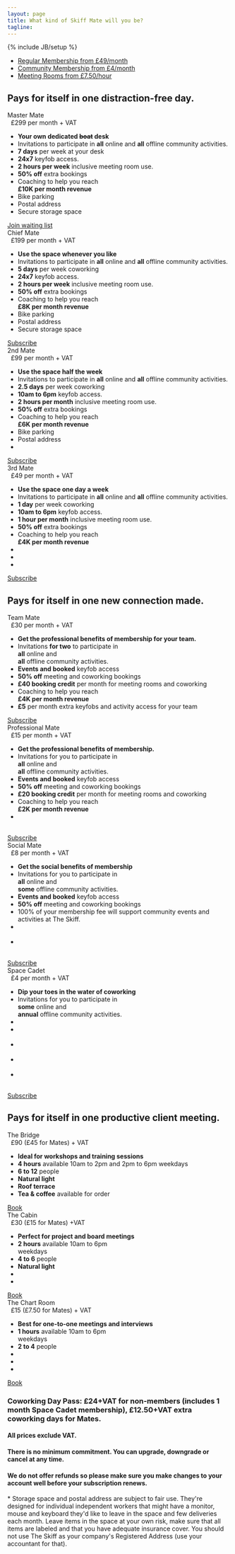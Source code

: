 ```yaml
---
layout: page
title: What kind of Skiff Mate will you be?
tagline: 
---
```

{% include JB/setup %}
<div class="row">
  <div class="span12">
    <div class="tabbable">
      <!-- Only required for left/right tabs -->
      <ul class="nav nav-tabs">
        <li class="active">
          <a href="#tab1" data-toggle="tab">Regular Membership from £49/month</a>
        </li>
        <li>
          <a href="#tab2" data-toggle="tab">Community Membership from £4/month</a>
        </li>
        <li>
          <a href="#tab3" data-toggle="tab">Meeting Rooms from £7.50/hour</a>
        </li>
      </ul>
      <div class="tab-content">
        <div class="tab-pane active" id="tab1">
          <h2>Pays for itself in one distraction-free day.</h2>
          <div class="pricing-plans plans-4">
            <!-- /plan-container -->
            <div class="plan-container">
              <div class="plan">
                <div class="plan-header">
                  <div class="plan-title">
                    Master Mate
                  </div><!-- /plan-title -->
                  <div class="plan-price">
                    <span class="note">&nbsp;</span> £299 <span class="term">per month + VAT</span>
                  </div><!-- /plan-price -->
                </div><!-- /plan-header -->
                <div class="plan-features">
                  <ul>
                    <li>
                      <strong>Your own dedicated <strike>boat</strike> desk</strong>
                    </li>
                    <li>
                      Invitations to participate in <strong>all</strong> online and <strong>all</strong> offline community activities.
                    </li>                    
                    <li>
                      <strong>7 days</strong> per week at your desk<br />
                    </li>
                    <li>
                      <strong>24x7</strong> keyfob access.
                    </li>
                    <li>
                      <strong>2 hours per week</strong> inclusive meeting room use.<br />
                    </li>
                    <li>
                      <strong>50% off</strong> extra bookings
                    </li>
                    <li>
                       Coaching to help you reach <br />
                       <strong>£10K per month revenue</strong>
                    </li>
                    <li>
                      Bike parking
                    </li>
                    <li>
                      Postal address
                    </li>
                    <li>
                      Secure storage space
                    </li>
                  </ul>
                </div><!-- /plan-features -->
                <div class="plan-actions">
                  <a class="btn btn-disabled" href="mailto:hello@theskiff.org">Join waiting list</a>
                </div><!-- /plan-actions -->
              </div><!-- /plan -->
            </div><!-- /plan-container -->
            <div class="plan-container">
              <div class="plan">
                <div class="plan-header">
                  <div class="plan-title">
                    Chief Mate
                  </div><!-- /plan-title -->
                  <div class="plan-price">
                    <span class="note">&nbsp;</span> £199 <span class="term">per month + VAT</span>
                  </div><!-- /plan-price -->
                </div><!-- /plan-header -->
                <div class="plan-features">
                  <ul>
                    <li>
                      <strong>Use the space whenever you like</strong>
                    </li>
                    <li>
                      Invitations to participate in <strong>all</strong> online and <strong>all</strong> offline community activities.
                    </li>                    
                    <li>
                      <strong>5 days</strong> per week coworking<br />
                    </li>
                    <li>
                      <strong>24x7</strong> keyfob access.
                    </li>
                    <li>
                      <strong>2 hours per week</strong> inclusive meeting room use.<br />
                    </li>
                    <li>
                      <strong>50% off</strong> extra bookings
                    </li>
                    <li>
                       Coaching to help you reach <br />
                       <strong>£8K per month revenue</strong>
                    </li>
                    <li>
                      Bike parking
                    </li>
                    <li>
                      Postal address
                    </li>
                    <li>
                      Secure storage space
                    </li>
                  </ul>
                </div><!-- /plan-features -->
                <div class="plan-actions">
                  <a class="btn btn-success" href="mailto:hello@theskiff.org">Subscribe</a>
                </div><!-- /plan-actions -->
              </div><!-- /plan -->
            </div><!-- /plan-container -->
            <div class="plan-container  best-value">
              <div class="plan">
                <div class="plan-header">
                  <div class="plan-title">
                    2nd Mate
                  </div><!-- /plan-title -->
                  <div class="plan-price">
                    <span class="note">&nbsp;</span> £99 <span class="term">per month + VAT</span>
                  </div><!-- /plan-price -->
                </div><!-- /plan-header -->
                <div class="plan-features">
                  <ul>
                    <li>
                      <strong>Use the space half the week</strong>
                    </li>
                    <li>
                      Invitations to participate in <strong>all</strong> online and <strong>all</strong> offline community activities.
                    </li>
                    <li>
                      <strong>2.5 days</strong> per week coworking<br />
                    </li>
                    <li>
                      <strong>10am to 6pm</strong> keyfob access.
                    </li>
                    <li>
                      <strong>2 hours per month</strong> inclusive meeting room use.<br />
                    </li>
                    <li>
                      <strong>50% off</strong> extra bookings
                    </li>
                    <li>
                       Coaching to help you reach<br />
                       <strong>£6K per month revenue</strong>
                    </li>
                    <li>
                      Bike parking
                    </li>
                    <li>
                      Postal address
                    </li>
                    <li>
                      <br />
                    </li>
                  </ul>
                </div><!-- /plan-features -->
                <div class="plan-actions">
                  <a class="btn btn-success" href="mailto:hello@theskiff.org">Subscribe</a>
                </div><!-- /plan-actions -->
              </div><!-- /plan -->
            </div>
            <div class="plan-container">
              <div class="plan">
                <div class="plan-header">
                  <div class="plan-title">
                    3rd Mate
                  </div><!-- /plan-title -->
                  <div class="plan-price">
                    <span class="note">&nbsp;</span> £49 <span class="term">per month + VAT</span>
                  </div><!-- /plan-price -->
                </div><!-- /plan-header -->
                <div class="plan-features">
                  <ul>
                    <li>
                      <strong>Use the space one day a week</strong>
                    </li>
                    <li>
                      Invitations to participate in <strong>all</strong> online and <strong>all</strong> offline community activities.
                    </li>                    
                    <li>
                      <strong>1 day</strong> per week coworking<br />
                    </li>
                    <li>
                      <strong>10am to 6pm</strong> keyfob access.
                    </li>
                    <li>
                      <strong>1 hour per month</strong> inclusive meeting room use.<br />
                    </li>
                    <li>
                      <strong>50% off</strong> extra bookings
                    </li>
                    <li>
                       Coaching to help you reach <br />
                       <strong>£4K per month revenue</strong>
                    </li>
                    <li>
                      <br />
                    </li>
                    <li>
                      <br />
                    </li>
                    <li>
                      <br />
                    </li>
                  </ul>
                </div><!-- /plan-features -->
                <div class="plan-actions">
                  <a class="btn btn-success" href="mailto:hello@theskiff.org">Subscribe</a>
                </div><!-- /plan-actions -->
              </div><!-- /plan -->
            </div>
          </div>
<!--           <p>
            Want to join but use the space just once in a while? <a href="#tab2" data-toggle="tab">Community memberships from £4+VAT per month</a>.
          </p> -->
        </div>
        <div class="tab-pane" id="tab2">
          <h2>Pays for itself in one new connection made.</h2>
          <div class="pricing-plans plans-4">
            <!-- /plan-container -->
            <div class="plan-container">
              <div class="plan">
                <div class="plan-header">
                  <div class="plan-title">
                    Team Mate
                  </div><!-- /plan-title -->
                  <div class="plan-price">
                    <span class="note">&nbsp;</span> £30 <span class="term">per month + VAT</span>
                  </div><!-- /plan-price -->
                </div><!-- /plan-header -->
                <div class="plan-features">
                  <ul>
                    <li>
                      <strong>Get the professional benefits of membership for your team.</strong>
                    </li>
                    <li>
                      Invitations <strong>for two</strong> to participate in<br />
                      <strong>all</strong> online and<br />
                      <strong>all</strong> offline community activities.
                    </li>                    
                    <li>
                      <strong>Events and booked</strong> keyfob access
                    </li>
                    <li>
                      <strong>50% off</strong> meeting and coworking bookings
                    </li>               
                    <li>
                      <strong>£40 booking credit</strong> per month for meeting rooms and coworking<br />
                    </li>
                     <li>
                       Coaching to help you reach<br /> <strong>£4K per month revenue</strong>
                    </li>
                    <li>
                      <strong>£5</strong> per month extra keyfobs and activity access for your team
                    </li>
                  </ul>
                </div><!-- /plan-features -->
                <div class="plan-actions">
                  <a class="btn btn-success" href="mailto:hello@theskiff.org">Subscribe</a>
                </div><!-- /plan-actions -->
              </div><!-- /plan -->
            </div>
            <div class="plan-container best-value">
              <div class="plan">
                <div class="plan-header">
                  <div class="plan-title">
                    Professional Mate
                  </div><!-- /plan-title -->
                  <div class="plan-price">
                    <span class="note">&nbsp;</span> £15 <span class="term">per month + VAT</span>
                  </div><!-- /plan-price -->
                </div><!-- /plan-header -->
                <div class="plan-features">
                  <ul>
                    <li>
                      <strong>Get the professional benefits of membership.</strong>
                    </li>
                    <li>
                      Invitations for you to participate in<br />
                      <strong>all</strong> online and<br />
                      <strong>all</strong> offline community activities.
                    </li>                    
                    <li>
                      <strong>Events and booked</strong> keyfob access
                    </li>
                    <li>
                      <strong>50% off</strong> meeting and coworking bookings
                    </li>               
                    <li>
                      <strong>£20 booking credit</strong> per month for meeting rooms and coworking<br />
                    </li>
                    <li>
                       Coaching to help you reach<br /> <strong>£2K per month revenue</strong></li>
                    <li>
                      <br />
                      <br />
                    </li>
                  </ul>
                </div><!-- /plan-features -->
                <div class="plan-actions">
                  <a class="btn btn-success" href="mailto:hello@theskiff.org">Subscribe</a>
                </div><!-- /plan-actions -->
              </div><!-- /plan -->
            </div>
            <div class="plan-container">
              <div class="plan">
                <div class="plan-header">
                  <div class="plan-title">
                    Social Mate
                  </div><!-- /plan-title -->
                  <div class="plan-price">
                    <span class="note">&nbsp;</span> £8 <span class="term">per month + VAT</span>
                  </div><!-- /plan-price -->
                </div><!-- /plan-header -->
                <div class="plan-features">
                  <ul>
                    <li>
                      <strong>Get the social benefits of membership</strong>
                    </li>
                    <li>
                      Invitations for you to participate in<br />
                      <strong>all</strong> online and<br />
                      <strong>some</strong> offline community activities.
                    </li> 
                    <li>
                      <strong>Events and booked</strong> keyfob access
                    </li>
                    <li>
                      <strong>50% off</strong> meeting and coworking bookings
                    </li>                 
                    <li>
                      100% of your membership fee will support community events and activities at The Skiff.
                    </li>
                    <li>
                      <br />
                      <br />
                    </li>
                    <li>
                      <br />
                      <br />
                    </li>
                  </ul>
                </div><!-- /plan-features -->
                <div class="plan-actions">
                  <a class="btn btn-success" href="mailto:hello@theskiff.org">Subscribe</a>
                </div><!-- /plan-actions -->
              </div><!-- /plan -->
            </div>
            <div class="plan-container">
              <div class="plan">
                <div class="plan-header">
                  <div class="plan-title">
                    Space Cadet
                  </div><!-- /plan-title -->
                  <div class="plan-price">
                    <span class="note">&nbsp;</span> £4 <span class="term">per month + VAT</span>
                  </div><!-- /plan-price -->
                </div><!-- /plan-header -->
                <div class="plan-features">
                  <ul>
                     <li>
                      <strong>Dip your toes in the water of coworking</strong>
                    </li>
                    <li>
                      Invitations for you to participate in<br />
                      <strong>some</strong> online and<br />
                      <strong>annual</strong> offline community activities.
                    </li>                    
                    <li>
                      <br />
                    </li>
                    <li>
                      <br />
                      <br />
                    </li>
                    <li>
                      <br />
                      <br />
                    </li>
                    <li>
                      <br />
                      <br />
                    </li>
                    <li>
                      <br />
                      <br />
                    </li>
                  </ul>
                </div><!-- /plan-features -->
                <div class="plan-actions">
                  <a class="btn btn-success" href="mailto:hello@theskiff.org">Subscribe</a>
                </div><!-- /plan-actions -->
              </div><!-- /plan -->
            </div>
          </div>
<!--           <p>
            Want to use the space more often? <a href="#tab1" data-toggle="tab">Regular memberships from £49+VAT per month</a>.
          </p>
 -->        </div>
        <div class="tab-pane" id="tab3">
          <h2>Pays for itself in one productive client meeting.</h2>
          <div class="pricing-plans plans-3">
            <!-- /plan-container -->
            <div class="plan-container">
              <div class="plan">
                <div class="plan-header">
                  <div class="plan-title">
                    The Bridge
                  </div><!-- /plan-title -->
                  <div class="plan-price">
                    <span class="note">&nbsp;</span> £90 <span class="term">(£45 for Mates) + VAT</span>
                  </div><!-- /plan-price -->
                </div><!-- /plan-header -->
                <div class="plan-features">
                  <ul>
                    <li>
                      <strong>Ideal for workshops and training sessions</strong>
                    </li>
                    <li>
                      <strong>4 hours</strong> available 10am to 2pm and 2pm to 6pm weekdays
                    </li>
                    <li>
                      <strong>6 to 12</strong> people
                    </li>
                    <li>
                      <strong>Natural light</strong>
                    </li>
                    <li>
                      <strong>Roof terrace</strong>
                    </li>
                    <li>
                      <strong>Tea &amp; coffee</strong> available for order
                    </li>
                  </ul>
                </div><!-- /plan-features -->
                <div class="plan-actions">
                  <a class="btn btn-success" href="/bookings">Book</a>
                </div><!-- /plan-actions -->
              </div><!-- /plan -->
            </div><!-- /plan-container -->
            <!-- /plan-container -->
            <div class="plan-container">
              <div class="plan">
                <div class="plan-header">
                  <div class="plan-title">
                    The Cabin
                  </div><!-- /plan-title -->
                  <div class="plan-price">
                    <span class="note">&nbsp;</span> £30 <span class="term">(£15 for Mates) +VAT</span>
                  </div><!-- /plan-price -->
                </div><!-- /plan-header -->
                <div class="plan-features">
                  <ul>
                    <li>
                      <strong>Perfect for project and board meetings</strong>
                    </li>
                    <li>
                      <strong>2 hours</strong> available 10am to 6pm <br />weekdays
                    </li>
                    <li>
                      <strong>4 to 6</strong> people
                    </li>
                    <li>
                      <strong>Natural light</strong>
                    </li>
                    <li>
                      <br />
                    </li>
                    <li>
                      <br />
                    </li>
                  </ul>
                </div><!-- /plan-features -->
                <div class="plan-actions">
                  <a class="btn btn-success" href="/bookings">Book</a>
                </div><!-- /plan-actions -->
              </div><!-- /plan -->
            </div>
            <div class="plan-container">
              <div class="plan">
                <div class="plan-header">
                  <div class="plan-title">
                    The Chart Room
                  </div><!-- /plan-title -->
                  <div class="plan-price">
                    <span class="note">&nbsp;</span> £15 <span class="term">(£7.50 for Mates) + VAT</span>
                  </div><!-- /plan-price -->
                </div><!-- /plan-header -->
                <div class="plan-features">
                  <ul>
                    <li>
                      <strong>Best for one-to-one meetings and interviews</strong>
                    </li>
                    <li>
                      <strong>1 hours</strong> available 10am to 6pm <br /> weekdays
                    </li>
                    <li>
                      <strong>2 to 4</strong> people
                    </li>
                    <li>
                      <br />
                    </li>
                    <li>
                      <br />
                    </li>
                    <li>
                      <br />
                    </li>
                  </ul>
                </div><!-- /plan-features -->
                <div class="plan-actions">
                  <a class="btn btn-success" href="/bookings">Book</a>
                </div><!-- /plan-actions -->
              </div><!-- /plan -->
            </div>
          </div>
        </div>
      </div>
    </div>
  </div>
</div>
<div class="row">
  <div class="span12">
    <h3>
      Coworking Day Pass: &pound;24+VAT for non-members (includes 1 month Space Cadet membership), £12.50+VAT extra coworking days for Mates.
    </h3>
    <h4>
      All prices exclude VAT.
    </h4>
    <h4>
      There is no minimum commitment. You can upgrade, downgrade or cancel at any time.
    </h4>
    <h4>
      We do not offer refunds so please make sure you make changes to your account well before your subscription renews.
    </h4>
    <p>
      * Storage space and postal address are subject to fair use. They're designed for individual independent workers that might have a monitor, mouse and keyboard they'd like to leave in the space and few deliveries each month. Leave items in the space at your own risk, make sure that all items are labeled and that you have adequate insurance cover. You should not use The Skiff as your company's Registered Address (use your accountant for that).
    </p>
  </div>
</div>
